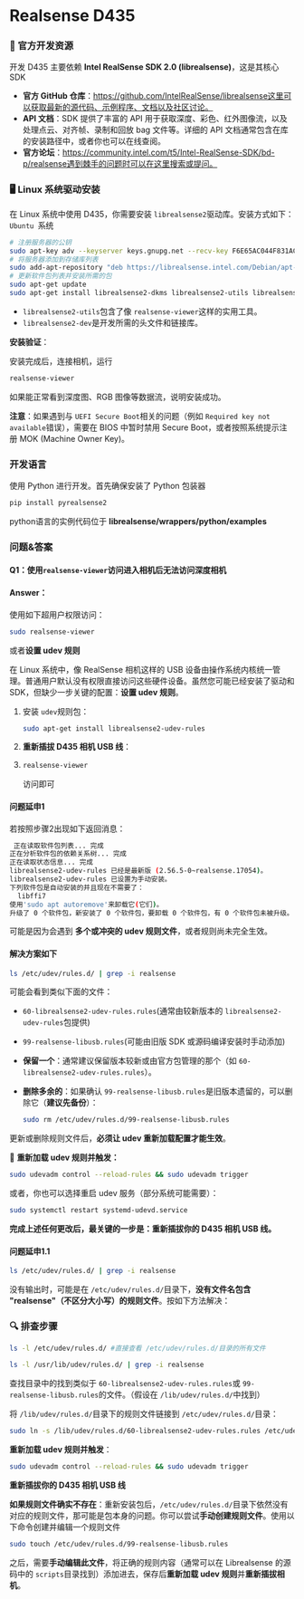 # Realsense D435

### 📖 官方开发资源

开发 D435 主要依赖 **Intel RealSense SDK 2.0 (librealsense)**，这是其核心 SDK

- **官方 GitHub 仓库**：https://github.com/IntelRealSense/librealsense这里可以获取最新的源代码、示例程序、文档以及社区讨论。
- **API 文档**：SDK 提供了丰富的 API 用于获取深度、彩色、红外图像流，以及处理点云、对齐帧、录制和回放 bag 文件等。详细的 API 文档通常包含在库的安装路径中，或者你也可以在线查阅。
- **官方论坛**：https://community.intel.com/t5/Intel-RealSense-SDK/bd-p/realsense遇到棘手的问题时可以在这里搜索或提问。

### 🖥️ Linux 系统驱动安装

在 Linux 系统中使用 D435，你需要安装 `librealsense2`驱动库。安装方式如下：`Ubuntu `系统

```bash
# 注册服务器的公钥
sudo apt-key adv --keyserver keys.gnupg.net --recv-key F6E65AC044F831AC80A06380C8B3A55A6F3EFCDE
# 将服务器添加到存储库列表
sudo add-apt-repository "deb https://librealsense.intel.com/Debian/apt-repo $(lsb_release -cs) main" -u
# 更新软件包列表并安装所需的包
sudo apt-get update
sudo apt-get install librealsense2-dkms librealsense2-utils librealsense2-dev librealsense2-dbg
```

- `librealsense2-utils`包含了像 `realsense-viewer`这样的实用工具。
- `librealsense2-dev`是开发所需的头文件和链接库。

**安装验证**：

安装完成后，连接相机，运行 

```bash
realsense-viewer
```

如果能正常看到深度图、RGB 图像等数据流，说明安装成功。

**注意**：如果遇到与 `UEFI Secure Boot`相关的问题（例如 `Required key not available`错误），需要在 BIOS 中暂时禁用 Secure Boot，或者按照系统提示注册 MOK (Machine Owner Key)。

###    开发语言

使用 Python 进行开发。首先确保安装了 Python 包装器

```bash
pip install pyrealsense2
```

python语言的实例代码位于 **librealsense/wrappers/python/examples**



###  问题&答案

#### Q1：使用`realsense-viewer`访问进入相机后无法访问深度相机

#### Answer：

使用如下超用户权限访问：

```bash
sudo realsense-viewer
```

或者**设置 udev 规则**

在 Linux 系统中，像 RealSense 相机这样的 USB 设备由操作系统内核统一管理。普通用户默认没有权限直接访问这些硬件设备。虽然您可能已经安装了驱动和 SDK，但缺少一步关键的配置：**设置 udev 规则**。

1. 安装 `udev`规则包：

   ```bash
   sudo apt-get install librealsense2-udev-rules
   ```

2. **重新插拔 D435 相机 USB 线**：

3. ```bash
   realsense-viewer
   ```

   访问即可



#### 问题延申1

若按照步骤2出现如下返回消息：

```bash
 正在读取软件包列表... 完成
正在分析软件包的依赖关系树... 完成
正在读取状态信息... 完成                 
librealsense2-udev-rules 已经是最新版 (2.56.5-0~realsense.17054)。
librealsense2-udev-rules 已设置为手动安装。
下列软件包是自动安装的并且现在不需要了：
  libffi7
使用'sudo apt autoremove'来卸载它(它们)。
升级了 0 个软件包，新安装了 0 个软件包，要卸载 0 个软件包，有 0 个软件包未被升级。
```

可能是因为会遇到 **多个或冲突的 udev 规则文件**，或者规则尚未完全生效。

#### 解决方案如下

```bash
ls /etc/udev/rules.d/ | grep -i realsense
```

可能会看到类似下面的文件：

- `60-librealsense2-udev-rules.rules`(通常由较新版本的 `librealsense2-udev-rules`包提供)
- `99-realsense-libusb.rules`(可能由旧版 SDK 或源码编译安装时手动添加)

- **保留一个**：通常建议保留版本较新或由官方包管理的那个（如 `60-librealsense2-udev-rules.rules`）。

- **删除多余的**：如果确认 `99-realsense-libusb.rules`是旧版本遗留的，可以删除它（**建议先备份**）：

  ```bash
  sudo rm /etc/udev/rules.d/99-realsense-libusb.rules
  ```

更新或删除规则文件后，**必须让 udev 重新加载配置才能生效**。

🔄 **重新加载 udev 规则并触发：**

```bash
sudo udevadm control --reload-rules && sudo udevadm trigger
```

或者，你也可以选择重启 udev 服务（部分系统可能需要）：

```bash
sudo systemctl restart systemd-udevd.service
```

**完成上述任何更改后，最关键的一步是：重新插拔你的 D435 相机 USB 线。**



#### 问题延申1.1

```bash
ls /etc/udev/rules.d/ | grep -i realsense
```

没有输出时，可能是在 `/etc/udev/rules.d/`目录下，**没有文件名包含 "realsense"（不区分大小写）的规则文件**。按如下方法解决：

### 🔍 排查步骤

```bash
ls -l /etc/udev/rules.d/ #直接查看 /etc/udev/rules.d/目录的所有文件
```

```bash
ls -l /usr/lib/udev/rules.d/ | grep -i realsense
```

查找目录中的找到类似于 `60-librealsense2-udev-rules.rules`或 `99-realsense-libusb.rules`的文件。（假设在 `/lib/udev/rules.d/`中找到）

将 `/lib/udev/rules.d/`目录下的规则文件链接到 `/etc/udev/rules.d/`目录：

```bash
sudo ln -s /lib/udev/rules.d/60-librealsense2-udev-rules.rules /etc/udev/rules.d/
```

**重新加载 udev 规则并触发**：

```bash
sudo udevadm control --reload-rules && sudo udevadm trigger
```

**重新插拔你的 D435 相机 USB 线**

**如果规则文件确实不存在**：重新安装包后，`/etc/udev/rules.d/`目录下依然没有对应的规则文件，那可能是包本身的问题。你可以尝试**手动创建规则文件**。使用以下命令创建并编辑一个规则文件

```bash
sudo touch /etc/udev/rules.d/99-realsense-libusb.rules
```

之后，需要**手动编辑此文件**，将正确的规则内容（通常可以在 Librealsense 的源码中的 `scripts`目录找到）添加进去，保存后**重新加载 udev 规则**并**重新插拔相机**。
